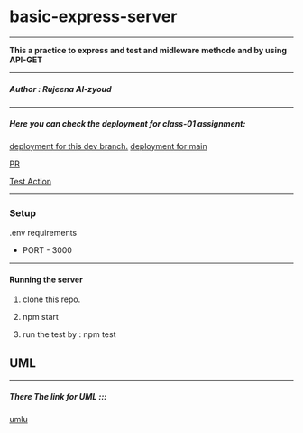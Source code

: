 # basic-express-server

---------------------------------------------
**This a practice to express and test and midleware methode and by using API-GET**


-------------------------------------------------
##### Author : Rujeena Al-zyoud
-----------------------------------------------------
##### Here you can check the deployment for class-01 assignment:
[deployment for this dev branch.](https://basic-express-server-rujeena.herokuapp.com/)
[deployment for main](https://express-server-prod-rujena.herokuapp.com/)

[PR](https://github.com/rujeenaal-zyoud/basic-express-server/pull/3)

[Test Action](https://github.com/rujeenaal-zyoud/basic-express-server/actions/workflows/node.js.yml)

-----------------------------------------------------
### Setup
.env requirements


* PORT - 3000

------------------------------------------
#### Running the server
1. clone this repo.

2. npm start

3. run the test by : npm test



## UML
------------------------------------------------

##### There The link for UML ::: 

[umlu](https://viewer.diagrams.net/?target=blank&highlight=0000ff&edit=_blank&layers=1&nav=1&title=Copy%20of%20Untitled%20Diagram.drawio#R7Vvbcto6FP0aZshDGF8hPAZS0tOTtmmT08ujsIVRIyzXFgX69d2y5asMmMaUkzQzmam1JW9LWmvfJNoxx4v1dYiC%2BVvmYtoxNHfdMa86hqEbgwv4R0g2icS2BonAC4krB%2BWCO%2FITS6EmpUvi4qg0kDNGOQnKQof5PnZ4SYbCkK3Kw2aMlr8aIA8rgjsHUVX6mbh8nkgvjEEuf42JN0%2B%2FrPeHSc8CpYPlSqI5ctmqIDJfdcxxyBhPnhbrMaZi89J9%2BfzP5jO9eehfv%2FkQfUf%2Fjf69f%2FfpPFE2OeSVbAkh9vlvq%2F75MJu8%2FmR9%2BxLcTj6stOvL6Ztz%2BYr2A9Gl3K8Ihz9w2PsWyUXzTbqT0YosKPKhNZoxn9%2FJHtiHEaLE8%2BHZgQniEASgghMA4VJ2cBaA1JkT6t6gDVuKZUQcOQ9pazRnIfkJahGFLh0E0B1yySejXxpxJ94EsQbSEEcw5jbdGz0T3aCIyzEOoxQFEZnGExZDFij0iD9inLNFqogtfRe7spWBHTd4yB4y%2Boj3GyIikRO7gdcFPkqErjFbYB5uYIjszcgmrc2UzVVOXX0gZfMCbQ1TmimS5uJlqrOvfQTzQr4He5B%2Fzix%2FTrdqvtev%2B16%2F%2FDlEAXcfcTwSuxgViQgPhZXmopieB1BVV6jq4gADZL5DcNTD6wBwj7pnHTE3U9cylAoUBhR4ga4Uz%2FhWskYBcojv3cRjrqxc8lFugxAxeHdGY6LMiQtziYnEEUcJ18QsAkZ8Hu%2BTPYI%2F2M2x1rM7NkxoDG09b8OfGB7yMfOBc4jE5MJA5BUWZK6h3U6r3k%2B7TRnOvTTrb2dZCe9DwTUUcCkDRETcKYDcMS%2BfHaQ73M6cL6h8PBbwtnFi4G0FeB%2FiqaFNxLa8Rr5LIZ4Ip1gw6nEsTzowpAjhi8kfjnya1%2B1D3jSOhLylIK9gR0mcbUg70Gsj8R5gFwCRUJcieS%2BAvjrXFbRNFW2zBlmKppjesohwwoT%2BMBlbQfxUoOp603xhR7rQFFXmhuO3g%2BH92JxiZi%2FfT76idzUJJQqCnod5F9QFOIyYLyI0FbswFYbriScI3rBbPRi6oCTiYFOQf2M%2Bh2pkm0EXSBHnewWM0JKzKEkciwzZmpxmHFFBnBFKx4yCizGvfBazMaFgRVj24keD12xqtNqRjLavwAsr5zgOzBLepnWD9lI3tFc36NW6od8wkdd%2Fr3DQK4WDefH%2FLRwGKmfx92XsiAusNS99tBD94fIbxj76WxOJfmPq7agdmiDfmk%2B6qME3CmAX4tZg1C0De9YZXD07cFutIg6mQF0V8UcpMHzJJVsHta5AqAO1hUyy%2FrzHVEC1NCs%2BmJzYmnbACeVLptFipmFWIr81bMiTwY6cdHuiYVoNEo0mJxZ%2F4oRSLWkB6B7QhC%2BjLpC3eDYJPTBUdsJTFzh99uziUkPnlNl661mHZR3LPalpJQHrXL%2F4pdP4Jbvil5oWQCD9Hb9k20%2Fo5kRNj0qn6mOjc6kppH3qrqfVlDiz9qdTFqU58K47lTgGQembXPp2n1%2F8OTEJTl4YGWoSrWD8t1dGh8N66tLIUBNNccoex%2F3u2e37j%2FfPzpCPhuXFyf20eqauoAfe%2BlL8FgpaLIi3ek%2BWVfZ78PqE0NS6sevhNAXFdMpWr3LBKBZAR8qMgzO2iC1DB%2B9Yr9xb4KqHm0ApptskARRMKhWmckIhpoiTH0UdO5O9W0HaQgF6UUn0hkZZRbJg%2BVbOBUWRbe1RlOzIfkXn1ZK4oofNZhEuqQDuoE1hhLTLrWu2KrcJ6Wl%2FTvNEY6tZqqEWVFqvl7IqtwXltm%2B3S5vKSiWJKSMof7zYOCoXeHFdJu8Mjeb%2BJjVe%2BetFOa1O9jOu5vXL%2BSPpmrJ%2BHxdag0s9dm%2BOVRrPnypY7biW9GbqiNDV3tGrhYECnLOEgsBNA0YefRyKoog45XSx5QDRb%2Bj3CxHbrgnYqeyRIGWHi2ldZ1dwaur%2Fqz%2FtNLSKoi3%2B%2F1DnrXxHTnjbvPRhZby1Z3x1Q8rBYf947cD5aO0Gn1qTaFAmHWQSeE34l8LzV%2BEAIUFJWlfrNDETjU1nWxX6KDNqmj79GTMyKqhaaY59qBlZekXRsKKoJTOqXjykE95q3tUF6o%2BiLTTz%2F1mQDM%2F%2Ff4b56hc%3D)